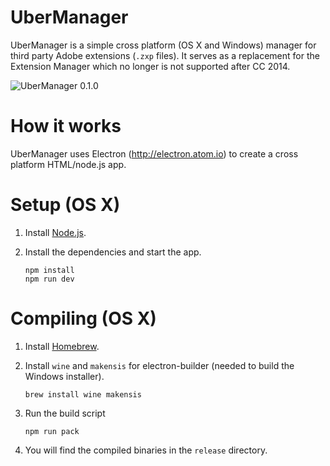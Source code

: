 # UberManager

UberManager is a simple cross platform (OS X and Windows) manager for third party Adobe extensions (`.zxp` files). It serves as a replacement for the Extension Manager which no longer is not supported after CC 2014.

![UberManager 0.1.0](https://raw.githubusercontent.com/nvkzNemo/UberManager/master/assets/screenshot/0.1.0.png)

# How it works

UberManager uses Electron (http://electron.atom.io) to create a cross platform HTML/node.js app.

# Setup (OS X)

1. Install [Node.js](https://nodejs.org/).

1. Install the dependencies and start the app.
    ```
    npm install
    npm run dev
    ```

# Compiling (OS X)

1. Install [Homebrew](http://brew.sh/).

1. Install `wine` and `makensis` for electron-builder (needed to build the Windows installer).

    ```
    brew install wine makensis
    ```

1. Run the build script

    ```
    npm run pack
    ```

1. You will find the compiled binaries in the `release` directory.
